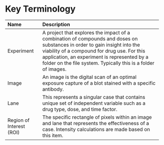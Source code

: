 # Key Terminology

| Name                     | Description                                                                                                                                                                                                                                                                               |
| :----------------------- | :---------------------------------------------------------------------------------------------------------------------------------------------------------------------------------------------------------------------------------------------------------------------------------------- |
| Experiment               | A project that explores the impact of a combination of compounds and doses on substances in order to gain insight into the viability of a compound for drug use. For this application, an experiment is represented by a folder on the file system. Typically this is a folder of images. |
| Image                    | An image is the digital scan of an optimal exposure capture of a blot stained with a specific antibody.                                                                                                                                                                                   |
| Lane                     | This represents a singular case that contains unique set of independent variable such as a drug type, dose, and time factor.                                                                                                                                                              |
| Region of Interest (ROI) | The specific rectangle of pixels within an image and lane that represents the effectiveness of a case. Intensity calculations are made based on this item.                                                                                                                                |
